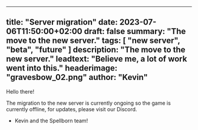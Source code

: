  ---
title: "Server migration"
date: 2023-07-06T11:50:00+02:00
draft: false
summary: "The move to the new server."
tags: [ "new server", "beta", "future" ]
description: "The move to the new server."
leadtext: "Believe me, a lot of work went into this."
headerimage: "gravesbow_02.png"
author: "Kevin"
---

Hello there! 

The migration to the new server is currently ongoing so the game is currently offline, for updates, please visit our Discord.

- Kevin and the Spellborn team!
